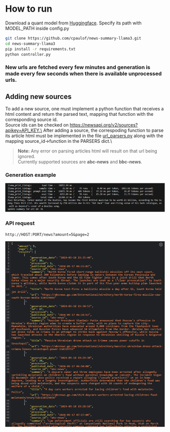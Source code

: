 # How to run

Download a quant model from [Huggingface](https://huggingface.co/bartowski/Meta-Llama-3-8B-Instruct-GGUF).
Specify its path with MODEL_PATH inside config.py

```bash
git clone https://github.com/cpaulof/news-summary-llama3.git
cd news-summary-llama3
pip install -r requirements.txt
python controller.py
```

### New urls are fetched every few minutes and generation is made every few seconds when there is available unprocessed urls.

## Adding new sources

To add a new source, one must implement a python function that receives a html content and return the parsed text, mapping that function with the corresponding source id.\
Source ids can be checked on https://newsapi.org/v2/sources?apikey=API_KEY.\
After adding a source, the correspoding function to parse its article html must be
implemented in the file [url_parsers.py](./url_parsers.py) along with the mapping source_id->function in the 
PARSERS dict.\

> **Note:** Any error on parsing articles html will result on that url being ignored.\
> Currently supported sources are **abc-news** and **bbc-news**.

### Generation example
![image](./docs/ex_generation.png)

### API request

```url 
http://HOST:PORT/news?amount=5&page=2
 ```

![image](./docs/ex_api_result.png)
